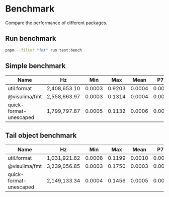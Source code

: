 # Benchmark

Compare the performance of different packages.

## Run benchmark

```bash
pnpm --filter "fmt" run test:bench
```

## Simple benchmark

| Name                   | Hz           | Min    | Max    | Mean   | P75    | P99    | P995   | P999   | RME    | Samples |
| ---------------------- | ------------ | ------ | ------ | ------ | ------ | ------ | ------ | ------ | ------ | ------- |
| util.format            | 2,408,653.10 | 0.0003 | 0.9203 | 0.0004 | 0.0004 | 0.0006 | 0.0008 | 0.0017 | ±0.42% | 1204327 |
| @visulima/fmt          | 2,558,663.97 | 0.0003 | 0.1314 | 0.0004 | 0.0004 | 0.0004 | 0.0005 | 0.0006 | ±0.22% | 1279333 |
| quick-format-unescaped | 1,799,797.87 | 0.0005 | 0.1132 | 0.0006 | 0.0006 | 0.0007 | 0.0007 | 0.0009 | ±0.16% | 899899  |

## Tail object benchmark

| Name                   | Hz           | Min    | Max    | Mean   | P75    | P99    | P995   | P999   | RME    | Samples |
| ---------------------- | ------------ | ------ | ------ | ------ | ------ | ------ | ------ | ------ | ------ | ------- |
| util.format            | 1,031,921.82 | 0.0008 | 0.1199 | 0.0010 | 0.0010 | 0.0013 | 0.0017 | 0.0022 | ±0.24% | 515961  |
| @visulima/fmt          | 3,239,056.85 | 0.0003 | 0.1750 | 0.0003 | 0.0003 | 0.0004 | 0.0004 | 0.0006 | ±0.36% | 1619529 |
| quick-format-unescaped | 2,149,133.34 | 0.0004 | 0.1456 | 0.0005 | 0.0005 | 0.0006 | 0.0006 | 0.0008 | ±0.22% | 1074567 |
